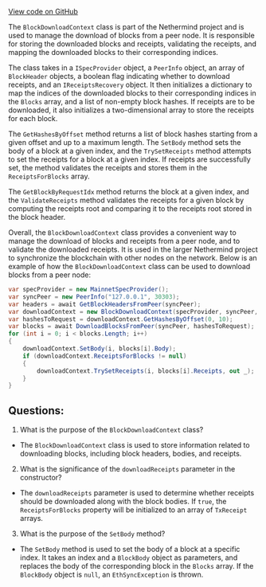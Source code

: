 [View code on GitHub](https://github.com/nethermindeth/nethermind/Nethermind.Synchronization/Blocks/BlockDownloadContext.cs)

The `BlockDownloadContext` class is part of the Nethermind project and is used to manage the download of blocks from a peer node. It is responsible for storing the downloaded blocks and receipts, validating the receipts, and mapping the downloaded blocks to their corresponding indices.

The class takes in a `ISpecProvider` object, a `PeerInfo` object, an array of `BlockHeader` objects, a boolean flag indicating whether to download receipts, and an `IReceiptsRecovery` object. It then initializes a dictionary to map the indices of the downloaded blocks to their corresponding indices in the `Blocks` array, and a list of non-empty block hashes. If receipts are to be downloaded, it also initializes a two-dimensional array to store the receipts for each block.

The `GetHashesByOffset` method returns a list of block hashes starting from a given offset and up to a maximum length. The `SetBody` method sets the body of a block at a given index, and the `TrySetReceipts` method attempts to set the receipts for a block at a given index. If receipts are successfully set, the method validates the receipts and stores them in the `ReceiptsForBlocks` array.

The `GetBlockByRequestIdx` method returns the block at a given index, and the `ValidateReceipts` method validates the receipts for a given block by computing the receipts root and comparing it to the receipts root stored in the block header.

Overall, the `BlockDownloadContext` class provides a convenient way to manage the download of blocks and receipts from a peer node, and to validate the downloaded receipts. It is used in the larger Nethermind project to synchronize the blockchain with other nodes on the network. Below is an example of how the `BlockDownloadContext` class can be used to download blocks from a peer node:

```csharp
var specProvider = new MainnetSpecProvider();
var syncPeer = new PeerInfo("127.0.0.1", 30303);
var headers = await GetBlockHeadersFromPeer(syncPeer);
var downloadContext = new BlockDownloadContext(specProvider, syncPeer, headers, true, new ReceiptsRecovery());
var hashesToRequest = downloadContext.GetHashesByOffset(0, 10);
var blocks = await DownloadBlocksFromPeer(syncPeer, hashesToRequest);
for (int i = 0; i < blocks.Length; i++)
{
    downloadContext.SetBody(i, blocks[i].Body);
    if (downloadContext.ReceiptsForBlocks != null)
    {
        downloadContext.TrySetReceipts(i, blocks[i].Receipts, out _);
    }
}
```
## Questions: 
 1. What is the purpose of the `BlockDownloadContext` class?
- The `BlockDownloadContext` class is used to store information related to downloading blocks, including block headers, bodies, and receipts.

2. What is the significance of the `downloadReceipts` parameter in the constructor?
- The `downloadReceipts` parameter is used to determine whether receipts should be downloaded along with the block bodies. If `true`, the `ReceiptsForBlocks` property will be initialized to an array of `TxReceipt` arrays.

3. What is the purpose of the `SetBody` method?
- The `SetBody` method is used to set the body of a block at a specific index. It takes an index and a `BlockBody` object as parameters, and replaces the body of the corresponding block in the `Blocks` array. If the `BlockBody` object is `null`, an `EthSyncException` is thrown.